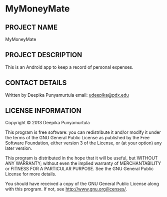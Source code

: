 MyMoneyMate
===========

PROJECT NAME
------------

MyMoneyMate

PROJECT DESCRIPTION
-------------------


This is an Android app to keep a record of personal expenses.

CONTACT DETAILS
---------------

Written by Deepika Punyamurtula email: udeepika@pdx.edu

LICENSE INFORMATION
-------------------

Copyright © 2013 Deepika Punyamurtula

This program is free software: you can redistribute it and/or modify it under the terms of the GNU General Public License as published by the Free Software Foundation, either version 3 of the License, or (at your option) any later version.

This program is distributed in the hope that it will be useful, but WITHOUT ANY WARRANTY; without even the implied warranty of MERCHANTABILITY or FITNESS FOR A PARTICULAR PURPOSE. See the GNU General Public License for more details.

You should have received a copy of the GNU General Public License along with this program. If not, see http://www.gnu.org/licenses/.





